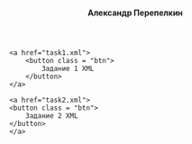<!DOCTYPE html>
<html lang="en">
<head>
    <meta charset="UTF-8">
    <meta http-equiv="X-UA-Compatible" content="IE=edge">
    <meta name="viewport" content="width=device-width, initial-scale=1.0">
    <link rel="stylesheet" href="styles.css">
    <title>Houmsss Study Page</title>
</head>
<body>
    <header>
    <h4 id="GossJS">Александр Перепелкин</h4>
    </header>
    
    
        <a href="task1.xml">
            <button class = "btn">    
                Задание 1 XML
            </button>
        </a>
   
        <a href="task2.xml">
        <button class = "btn">
            Задание 2 XML
        </button>
        </a> 


</body>
</html>
